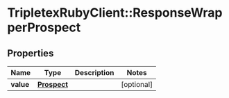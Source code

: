# TripletexRubyClient::ResponseWrapperProspect

## Properties
Name | Type | Description | Notes
------------ | ------------- | ------------- | -------------
**value** | [**Prospect**](Prospect.md) |  | [optional] 


